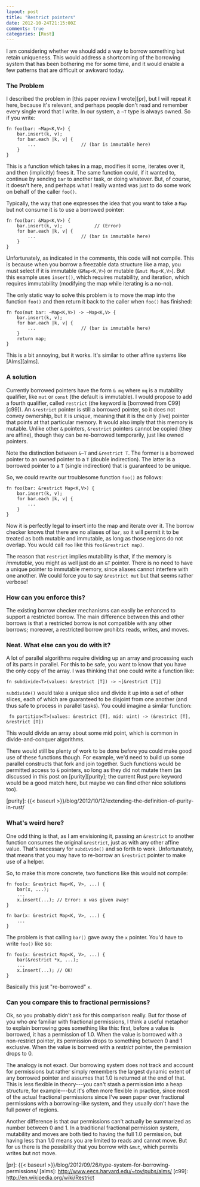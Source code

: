 ```yaml
---
layout: post
title: "Restrict pointers"
date: 2012-10-24T21:15:00Z
comments: true
categories: [Rust]
---
```


I am considering whether we should add a way to borrow something but
retain uniqueness.  This would address a shortcoming of the borrowing
system that has been bothering me for some time, and it would enable a
few patterns that are difficult or awkward today.

<!-- more -->

### The Problem

I described the problem in [this paper review I wrote][pr], but I will
repeat it here, because it's relevant, and perhaps people don't read
and remember every single word that I write.  In our system, a `~T`
type is always owned.  So if you write:

    fn foo(bar: ~Map<K,V>) {
        bar.insert(k, v);
        for bar.each |k, v| {
            ...                 // (bar is immutable here)
        }
    }

This is a function which takes in a map, modifies it some, iterates
over it, and then (implicitly) frees it.  The same function could, if
it wanted to, continue by sending `bar` to another task, or doing
whatever.  But, of course, it doesn't here, and perhaps what I really
wanted was just to do some work on behalf of the caller `foo()`.

Typically, the way that one expresses the idea that you want to take
a `Map` but not consume it is to use a borrowed pointer:

    fn foo(bar: &Map<K,V>) {
        bar.insert(k, v);            // (Error)
        for bar.each |k, v| {
            ...                 // (bar is immutable here)
        }
    }
    
Unfortunately, as indicated in the comments, this code will not
compile.  This is because when you borrow a freezable data structure
like a map, you must select if it is immutable (`&Map<K,V>`) or
mutable (`&mut Map<K,V>`).  But this example uses `insert()`, which
requires mutability, and iteration, which requires immutability
(modifying the map while iterating is a no-no).

The only static way to solve this problem is to move the map into the
function `foo()` and then return it back to the caller when `foo()`
has finished:

    fn foo(mut bar: ~Map<K,V>) -> ~Map<K,V> {
        bar.insert(k, v);
        for bar.each |k, v| {
            ...                 // (bar is immutable here)
        }
        return map;
    }
    
This is a bit annoying, but it works.  It's similar to other affine
systems like [Alms][alms].

### A solution

Currently borrowed pointers have the form `& mq` where `mq` is a
mutability qualifier, like `mut` or `const` (the default is
immutable).  I would propose to add a fourth qualifier, called
`restrict` (the keyword is [borrowed from C99][c99]).  An `&restrict` pointer
is still a borrowed pointer, so it does not convey ownership, but it
is *unique*, meaning that it is the only (live) pointer that points at
that particular memory.  It would also imply that this memory is
mutable.  Unlike other `&` pointers, `&restrict` pointers cannot be
copied (they are affine), though they can be re-borrowed temporarily,
just like owned pointers.

Note the distinction between `&~T` and `&restrict T`. The former is a
borrowed pointer to an owned pointer to a `T` (double indirection).
The latter is a borrowed pointer to a `T` (single indirection) that is
guaranteed to be unique.

So, we could rewrite our troublesome function `foo()` as follows:

    fn foo(bar: &restrict Map<K,V>) {
        bar.insert(k, v);
        for bar.each |k, v| {
            ...
        }
    }

Now it is perfectly legal to insert into the map and iterate over it.
The borrow checker knows that there are no aliases of `bar`, so it
will permit it to be treated as both mutable and immutable, as long as
those regions do not overlap.  You would call `foo` like this
`foo(&restrict map)`.

The reason that `restrict` implies mutability is that, if the memory
is *immutable*, you might as well just do an `&T` pointer.  There is
no need to have a unique pointer to immutable memory, since aliases
cannot interfere with one another.  We could force you to say
`&restrict mut` but that seems rather verbose!

### How can you enforce this?

The existing borrow checker mechanisms can easily be enhanced to
support a restricted borrow.  The main difference between this and
other borrows is that a restricted borrow is not compatible with any
other borrows; moreover, a restricted borrow prohibts reads, writes,
and moves.

### Neat.  What else can you do with it?

A lot of parallel algorithms require dividing up an array and
processing each of its parts in parallel.  For this to be safe, you
want to know that you have the only copy of the array.  I was thinking
that one could write a function like:

    fn subdivide<T>(values: &restrict [T]) -> ~[&restrict [T]]
    
`subdivide()` would take a unique slice and divide it up into a set of
other slices, each of which are guaranteed to be disjoint from one
another (and thus safe to process in parallel tasks).  You could
imagine a similar function:

     fn partition<T>(values: &restrict [T], mid: uint) -> (&restrict [T], &restrict [T])
     
This would divide an array about some mid point, which is common in
divide-and-conquer algorithms.

There would still be plenty of work to be done before you could make
good use of these functions though.  For example, we'd need to build
up some parallel constructs that fork and join together.  Such
functions would be permitted access to `&` pointers, so long as they
did not mutate them (as discussed in this post on [purity][purity];
the current Rust `pure` keyword would be a good match here, but maybe
we can find other nice solutions too).

[purity]: {{< baseurl >}}/blog/2012/10/12/extending-the-definition-of-purity-in-rust/

### What's weird here?

One odd thing is that, as I am envisioning it, passing an `&restrict`
to another function consumes the original `&restrict`, just as with
any other affine value.  That's necessary for `subdivide()` and so
forth to work.  Unfortunately, that means that you may have to
re-borrow an `&restrict` pointer to make use of a helper.

So, to make this more concrete, two functions like
this would not compile:

    fn foo(x: &restrict Map<K, V>, ...) {
        bar(x, ...);
        ...
        x.insert(...); // Error: x was given away!
    }

    fn bar(x: &restrict Map<K, V>, ...) {
        ...
    }

The problem is that calling `bar()` gave away the
`x` pointer.  You'd have to write `foo()` like so:

    fn foo(x: &restrict Map<K, V>, ...) {
        bar(&restrict *x, ...);
        ...
        x.insert(...); // OK!
    }
    
Basically this just "re-borrowed" `x`.

### Can you compare this to fractional permissions?

Ok, so you probably didn't ask for this comparison really.  But for
those of you who *are* familiar with fractional permissions, I think a
useful metaphor to explain borrowing goes something like this: first,
before a value is borrowed, it has a permission of 1.0.  When the
value is borrowed with a non-restrict pointer, its permission drops to
something between 0 and 1 exclusive.  When the value is borrwed with a
*restrict* pointer, the permission drops to 0.

The analogy is not exact.  Our borrowing system does not track and
account for permissions but rather simply remembers the largest
dynamic extent of any borrowed pointer and assumes that 1.0 is
returned at the end of that.  This is less flexible in theory---you
can't stash a permission into a heap structure, for example---but it's
often more flexible in practice, since most of the actual fractional
permissions since I've seen paper over fractional permissions with a
borrowing-like system, and they usually don't have the full power of
regions.

Another difference is that our permissions can't actually be
summarized as number between 0 and 1.  In a traditional fractional
permission system, mutability and moves are both tied to having the
full 1.0 permission, but having less than 1.0 means you are limited to
reads and cannot move.  But for us there is the possibility that you
borrow with `&mut`, which permits writes but not move.

[pr]: {{< baseurl >}}/blog/2012/09/26/type-system-for-borrowing-permissions/
[alms]: http://www.eecs.harvard.edu/~tov/pubs/alms/
[c99]: http://en.wikipedia.org/wiki/Restrict
